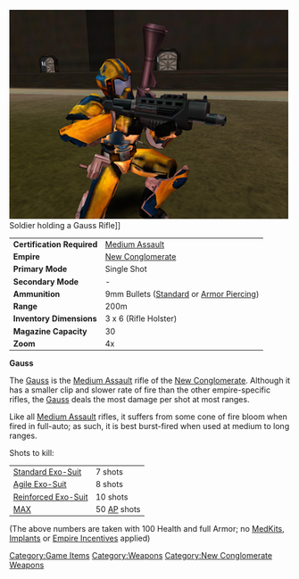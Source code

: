 ![](images/PSScreenShot0248.jpg "fig:PSScreenShot0248.jpg") Soldier holding a
Gauss Rifle\]\]

|                            |                                                                                                     |
| -------------------------- | --------------------------------------------------------------------------------------------------- |
| **Certification Required** | [Medium Assault](Medium_Assault.md)                                                      |
| **Empire**                 | [New Conglomerate](New_Conglomerate.md)                                                  |
| **Primary Mode**           | Single Shot                                                                                         |
| **Secondary Mode**         | \-                                                                                                  |
| **Ammunition**             | 9mm Bullets ([Standard](9mm_Bullet.md) or [Armor Piercing](AP_9mm_Bullet.md)) |
| **Range**                  | 200m                                                                                                |
| **Inventory Dimensions**   | 3 x 6 (Rifle Holster)                                                                               |
| **Magazine Capacity**      | 30                                                                                                  |
| **Zoom**                   | 4x                                                                                                  |

**Gauss**

The [Gauss](Gauss.md) is the [Medium
Assault](Medium_Assault.md) rifle of the [New
Conglomerate](New_Conglomerate.md). Although it has a smaller
clip and slower rate of fire than the other empire-specific rifles, the
[Gauss](Gauss.md) deals the most damage per shot at most ranges.

Like all [Medium Assault](Medium_Assault.md) rifles, it suffers
from some cone of fire bloom when fired in full-auto; as such, it is
best burst-fired when used at medium to long ranges.

Shots to kill:

|                                                          |                                             |
| -------------------------------------------------------- | ------------------------------------------- |
| [Standard Exo-Suit](Standard_Exo-Suit.md)     | 7 shots                                     |
| [Agile Exo-Suit](Agile_Exo-Suit.md)           | 8 shots                                     |
| [Reinforced Exo-Suit](Reinforced_Exo-Suit.md) | 10 shots                                    |
| [MAX](MAX.md)                                 | 50 [AP](Armor_Piercing.md) shots |

(The above numbers are taken with 100 Health and full Armor; no
[MedKits](MedKit.md), [Implants](Implants.md) or [Empire
Incentives](Empire_Incentives.md) applied)

[Category:Game Items](Category:Game_Items.md)
[Category:Weapons](Category:Weapons.md) [Category:New
Conglomerate Weapons](Category:New_Conglomerate_Weapons.md)
